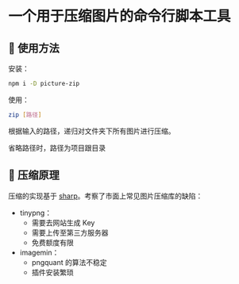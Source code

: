 # 一个用于压缩图片的命令行脚本工具

## 🚀 使用方法

安装：

```sh
npm i -D picture-zip
```

使用：

```sh
zip [路径]
```

根据输入的路径，递归对文件夹下所有图片进行压缩。

省略路径时，路径为项目跟目录

## 📖 压缩原理

压缩的实现基于 [sharp](https://github.com/lovell/sharp)。考察了市面上常见图片压缩库的缺陷：

- tinypng：
  - 需要去网站生成 Key
  - 需要上传至第三方服务器
  - 免费额度有限
- imagemin：
  - pngquant 的算法不稳定
  - 插件安装繁琐

